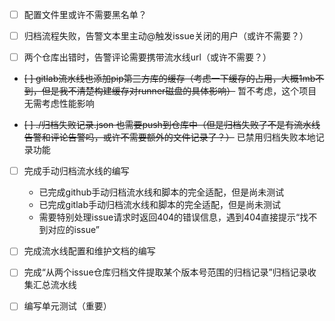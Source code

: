- [ ] 配置文件里或许不需要黑名单？

- [ ] 归档流程失败，告警文本里主动@触发issue关闭的用户（或许不需要？）

- [ ] 两个仓库出错时，告警评论需要携带流水线url（或许不需要？）

- ~~[ ] gitlab流水线也添加pip第三方库的缓存（考虑一下缓存的占用，大概1mb不到，但是我不清楚构建缓存对runner磁盘的具体影响）~~ 暂不考虑，这个项目无需考虑性能影响

- ~~[ ] ./归档失败记录.json 也需要push到仓库中（但是归档失败了不是有流水线告警和评论告警吗，或许不需要额外的文件记录了？）~~ 已禁用归档失败本地记录功能

- [ ] 完成手动归档流水线的编写
    - 已完成github手动归档流水线和脚本的完全适配，但是尚未测试
    - 已完成gitlab手动归档流水线和脚本的完全适配，但是尚未测试
    - 需要特别处理issue请求时返回404的错误信息，遇到404直接提示“找不到对应的issue”

- [ ] 完成流水线配置和维护文档的编写

- [ ] 完成“从两个issue仓库归档文件提取某个版本号范围的归档记录”归档记录收集汇总流水线

- [ ] 编写单元测试（重要）

